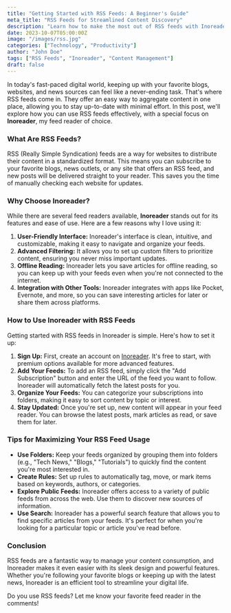 ```yaml
---
title: "Getting Started with RSS Feeds: A Beginner's Guide"
meta_title: "RSS Feeds for Streamlined Content Discovery"
description: "Learn how to make the most out of RSS feeds with Inoreader for efficient content discovery and management."
date: 2023-10-07T05:00:00Z
image: "/images/rss.jpg"
categories: ["Technology", "Productivity"]
author: "John Doe"
tags: ["RSS Feeds", "Inoreader", "Content Management"]
draft: false
---
```


In today's fast-paced digital world, keeping up with your favorite blogs, websites, and news sources can feel like a never-ending task. That's where RSS feeds come in. They offer an easy way to aggregate content in one place, allowing you to stay up-to-date with minimal effort. In this post, we'll explore how you can use RSS feeds effectively, with a special focus on **Inoreader**, my feed reader of choice.

### What Are RSS Feeds?

RSS (Really Simple Syndication) feeds are a way for websites to distribute their content in a standardized format. This means you can subscribe to your favorite blogs, news outlets, or any site that offers an RSS feed, and new posts will be delivered straight to your reader. This saves you the time of manually checking each website for updates.

### Why Choose Inoreader?

While there are several feed readers available, **Inoreader** stands out for its features and ease of use. Here are a few reasons why I love using it:

1. **User-Friendly Interface:** Inoreader's interface is clean, intuitive, and customizable, making it easy to navigate and organize your feeds.
2. **Advanced Filtering:** It allows you to set up custom filters to prioritize content, ensuring you never miss important updates.
3. **Offline Reading:** Inoreader lets you save articles for offline reading, so you can keep up with your feeds even when you're not connected to the internet.
4. **Integration with Other Tools:** Inoreader integrates with apps like Pocket, Evernote, and more, so you can save interesting articles for later or share them across platforms.

### How to Use Inoreader with RSS Feeds

Getting started with RSS feeds in Inoreader is simple. Here's how to set it up:

1. **Sign Up:** First, create an account on [Inoreader](https://www.inoreader.com/). It's free to start, with premium options available for more advanced features.
2. **Add Your Feeds:** To add an RSS feed, simply click the "Add Subscription" button and enter the URL of the feed you want to follow. Inoreader will automatically fetch the latest posts for you.
3. **Organize Your Feeds:** You can categorize your subscriptions into folders, making it easy to sort content by topic or interest.
4. **Stay Updated:** Once you're set up, new content will appear in your feed reader. You can browse the latest posts, mark articles as read, or save them for later.

### Tips for Maximizing Your RSS Feed Usage

- **Use Folders:** Keep your feeds organized by grouping them into folders (e.g., "Tech News," "Blogs," "Tutorials") to quickly find the content you're most interested in.
- **Create Rules:** Set up rules to automatically tag, move, or mark items based on keywords, authors, or categories.
- **Explore Public Feeds:** Inoreader offers access to a variety of public feeds from across the web. Use them to discover new sources of information.
- **Use Search:** Inoreader has a powerful search feature that allows you to find specific articles from your feeds. It's perfect for when you're looking for a particular topic or article you've read before.

### Conclusion

RSS feeds are a fantastic way to manage your content consumption, and Inoreader makes it even easier with its sleek design and powerful features. Whether you're following your favorite blogs or keeping up with the latest news, Inoreader is an efficient tool to streamline your digital life.

Do you use RSS feeds? Let me know your favorite feed reader in the comments!

